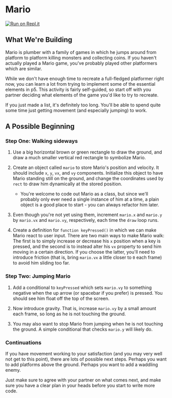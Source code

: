 # Mario

[![Run on Repl.it](https://repl.it/badge/github/upperlinecode/mario-javascript)](https://repl.it/github/upperlinecode/mario-javascript)

## What We're Building

Mario is plumber with a family of games in which he jumps around from platform to platform killing monsters and collecting coins. If you haven't actually played a Mario game, you've probably played other platformers which are similar.

While we don't have enough time to recreate a full-fledged platformer right now, you can learn a lot from trying to implement some of the essential elements in p5. This activity is fairly self-guided, so start off with you partner deciding what elements of the game you'd like to try to recreate.

If you just made a list, it's definitely too long. You'll be able to spend quite some time just getting movement (and especially jumping) to work.

## A Possible Beginning

### Step One: Walking sideways

1. Use a big horizontal brown or green rectangle to draw the ground, and draw a much smaller vertical red rectangle to symbolize Mario.

2. Create an object called `mario` to store Mario's position and velocity. It should include `x`, `y`, `vx`, and `vy` components. Initialize this object to have Mario standing still on the ground, and change the coordinates used by `rect` to draw him dynamically at the stored position.
    * You're welcome to code out Mario as a class, but since we'll probably only ever need a single instance of him at a time, a plain object is a good place to start - you can always refactor him later. 

3. Even though you're not yet using them, increment `mario.x` and `mario.y` by `mario.vx` and `mario.vy`, respectively, each time the `draw` loop runs.

3. Create a definition for `function keyPressed()` in which we can make Mario react to user input. There are two main ways to make Mario walk: The first is to simply increase or decrease his `x` position when a key is pressed, and the second is to instead alter his `vx` property to send him moving in a certain direction. If you choose the latter, you'll need to introduce friction (that is, bring `mario.vx` a little closer to `0` each frame) to avoid him sliding too far.

### Step Two: Jumping Mario

1. Add a conditional to `keyPressed` which sets `mario.vy` to something negative when the up arrow (or spacebar if you prefer) is pressed. You should see him float off the top of the screen.

2. Now introduce gravity. That is, increase `mario.vy` by a small amount each frame, so long as he is not touching the ground.

3. You may also want to stop Mario from jumping when he is not touching the ground. A simple conditional that checks `mario.y` will likely do.

### Continuations

If you have movement working to your satisfaction (and you may very well not get to this point), there are lots of possible next steps. Perhaps you want to add platforms above the ground. Perhaps you want to add a waddling enemy.

Just make sure to agree with your partner on what comes next, and make sure you have a clear plan in your heads before you start to write more code.
